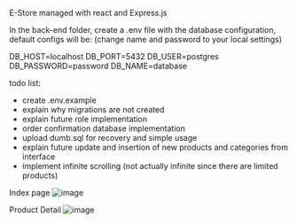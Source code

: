 E-Store managed with react and Express.js

In the back-end folder, create a .env file with the database configuration, default configs will be:
(change name and password to your local settings)

DB_HOST=localhost
DB_PORT=5432
DB_USER=postgres
DB_PASSWORD=password
DB_NAME=database


todo list:
- create .env.example
- explain why migrations are not created
- explain future role implementation
- order confirmation database implementation
- upload dumb.sql for recovery and simple usage
- explain future update and insertion of new products and categories from interface 
- implement infinite scrolling (not actually infinite since there are limited products)

Index page
![image](https://github.com/user-attachments/assets/917144b8-2686-4897-955d-835ac2a71eec)

Product Detail
![image](https://github.com/user-attachments/assets/dff16ada-a256-40db-9d5f-7b8316553e80)
